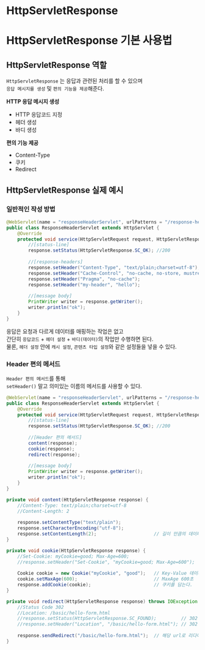 HttpServletResponse
======================

# HttpServletResponse 기본 사용법
## HttpServletResponse 역할  
`HttpServletResponse` 는 응답과 관련된 처리를 할 수 있으며       
`응답 메시지를 생성` 및 `편의 기능을 제공`해준다.        
   
**HTTP 응답 메시지 생성**  
* HTTP 응답코드 지정 
* 헤더 생성
* 바디 생성
   
**편의 기능 제공**
* Content-Type
* 쿠키  
* Redirect   

## HttpServletResponse 실제 예시   
### 일반적인 작성 방법 
```java
@WebServlet(name = "responseHeaderServlet", urlPatterns = "/response-header")
public class ResponseHeaderServlet extends HttpServlet {
    @Override
    protected void service(HttpServletRequest request, HttpServletResponseresponse) throws ServletException, IOException {
        //[status-line]
        response.setStatus(HttpServletResponse.SC_OK); //200
        
        //[response-headers]
        response.setHeader("Content-Type", "text/plain;charset=utf-8");
        response.setHeader("Cache-Control", "no-cache, no-store, mustrevalidate");
        response.setHeader("Pragma", "no-cache");
        response.setHeader("my-header", "hello");
        
        //[message body]
        PrintWriter writer = response.getWriter();
        writer.println("ok");
    }
}
```  
응답은 요청과 다르게 데이터를 매핑하는 작업은 없고       
간단히 `응답코드` + `헤더 설정` + `바디(데이터)`의 작업만 수행하면 된다.          
물론, `헤더 설정` 안에 `캐시 설정`, `콘텐츠 타입 설정`와 같은 설정들을 넣을 수 있다.      
    
### Header 편의 메서드   
`Header 편의 메서드`를 통해        
`setHeader()` 말고 의미있는 이름의 메서드를 사용할 수 있다.       
  
```java
@WebServlet(name = "responseHeaderServlet", urlPatterns = "/response-header")
public class ResponseHeaderServlet extends HttpServlet {
    @Override
    protected void service(HttpServletRequest request, HttpServletResponseresponse) throws ServletException, IOException {
        //[status-line]
        response.setStatus(HttpServletResponse.SC_OK); //200
        
        //[Header 편의 메서드]
        content(response);
        cookie(response);
        redirect(response);
        
        //[message body]
        PrintWriter writer = response.getWriter();
        writer.println("ok");
    }
}

private void content(HttpServletResponse response) {
    //Content-Type: text/plain;charset=utf-8
    //Content-Length: 2
    
    response.setContentType("text/plain");
    response.setCharacterEncoding("utf-8");
    response.setContentLength(2);                     // 길이 만큼의 데이터만 응답, 생략시 길이에 맞는 값으로 자동 생성
}

private void cookie(HttpServletResponse response) {
    //Set-Cookie: myCookie=good; Max-Age=600;
    //response.setHeader("Set-Cookie", "myCookie=good; Max-Age=600");
    
    Cookie cookie = new Cookie("myCookie", "good");   // Key-Value 데이터  
    cookie.setMaxAge(600);                            // MaxAge 600초
    response.addCookie(cookie);                       // 쿠키를 담는다.   
}

private void redirect(HttpServletResponse response) throws IOException {
    //Status Code 302
    //Location: /basic/hello-form.html
    //response.setStatus(HttpServletResponse.SC_FOUND);         // 302
    //response.setHeader("Location", "/basic/hello-form.html"); // 302 응답코드와 같이 사용시 이동 url 표현  
    
    response.sendRedirect("/basic/hello-form.html");  // 해당 url로 리다이렉트를 시킨다.  
}
```


